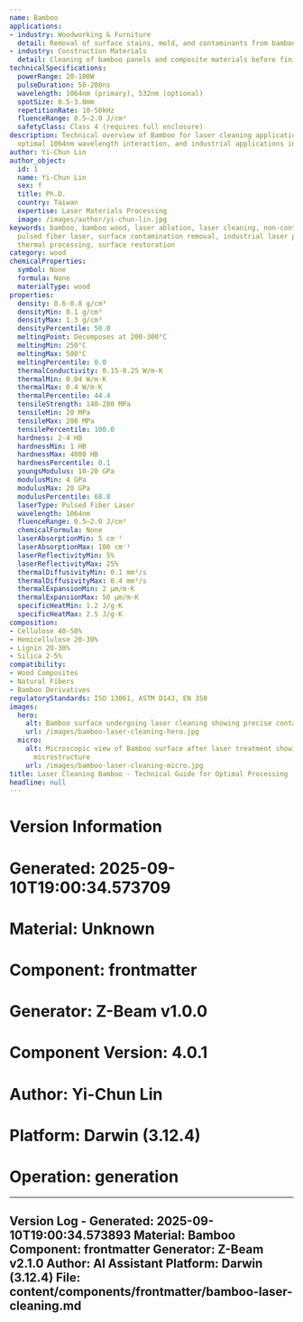 ```yaml
---
name: Bamboo
applications:
- industry: Woodworking & Furniture
  detail: Removal of surface stains, mold, and contaminants from bamboo substrates
- industry: Construction Materials
  detail: Cleaning of bamboo panels and composite materials before finishing
technicalSpecifications:
  powerRange: 20-100W
  pulseDuration: 50-200ns
  wavelength: 1064nm (primary), 532nm (optional)
  spotSize: 0.5-3.0mm
  repetitionRate: 10-50kHz
  fluenceRange: 0.5–2.0 J/cm²
  safetyClass: Class 4 (requires full enclosure)
description: Technical overview of Bamboo for laser cleaning applications, including
  optimal 1064nm wavelength interaction, and industrial applications in surface preparation.
author: Yi-Chun Lin
author_object:
  id: 1
  name: Yi-Chun Lin
  sex: f
  title: Ph.D.
  country: Taiwan
  expertise: Laser Materials Processing
  image: /images/author/yi-chun-lin.jpg
keywords: bamboo, bamboo wood, laser ablation, laser cleaning, non-contact cleaning,
  pulsed fiber laser, surface contamination removal, industrial laser parameters,
  thermal processing, surface restoration
category: wood
chemicalProperties:
  symbol: None
  formula: None
  materialType: wood
properties:
  density: 0.6-0.8 g/cm³
  densityMin: 0.1 g/cm³
  densityMax: 1.3 g/cm³
  densityPercentile: 50.0
  meltingPoint: Decomposes at 200-300°C
  meltingMin: 250°C
  meltingMax: 500°C
  meltingPercentile: 0.0
  thermalConductivity: 0.15-0.25 W/m·K
  thermalMin: 0.04 W/m·K
  thermalMax: 0.4 W/m·K
  thermalPercentile: 44.4
  tensileStrength: 140-280 MPa
  tensileMin: 20 MPa
  tensileMax: 200 MPa
  tensilePercentile: 100.0
  hardness: 2-4 HB
  hardnessMin: 1 HB
  hardnessMax: 4000 HB
  hardnessPercentile: 0.1
  youngsModulus: 10-20 GPa
  modulusMin: 4 GPa
  modulusMax: 20 GPa
  modulusPercentile: 68.8
  laserType: Pulsed Fiber Laser
  wavelength: 1064nm
  fluenceRange: 0.5–2.0 J/cm²
  chemicalFormula: None
  laserAbsorptionMin: 5 cm⁻¹
  laserAbsorptionMax: 100 cm⁻¹
  laserReflectivityMin: 5%
  laserReflectivityMax: 25%
  thermalDiffusivityMin: 0.1 mm²/s
  thermalDiffusivityMax: 0.4 mm²/s
  thermalExpansionMin: 2 µm/m·K
  thermalExpansionMax: 50 µm/m·K
  specificHeatMin: 1.2 J/g·K
  specificHeatMax: 2.5 J/g·K
composition:
- Cellulose 40-50%
- Hemicellulose 20-30%
- Lignin 20-30%
- Silica 2-5%
compatibility:
- Wood Composites
- Natural Fibers
- Bamboo Derivatives
regulatoryStandards: ISO 13061, ASTM D143, EN 350
images:
  hero:
    alt: Bamboo surface undergoing laser cleaning showing precise contamination removal
    url: /images/bamboo-laser-cleaning-hero.jpg
  micro:
    alt: Microscopic view of Bamboo surface after laser treatment showing preserved
      microstructure
    url: /images/bamboo-laser-cleaning-micro.jpg
title: Laser Cleaning Bamboo - Technical Guide for Optimal Processing
headline: null
---
```



# Version Information
# Generated: 2025-09-10T19:00:34.573709
# Material: Unknown
# Component: frontmatter
# Generator: Z-Beam v1.0.0
# Component Version: 4.0.1
# Author: Yi-Chun Lin
# Platform: Darwin (3.12.4)
# Operation: generation

---
Version Log - Generated: 2025-09-10T19:00:34.573893
Material: Bamboo
Component: frontmatter
Generator: Z-Beam v2.1.0
Author: AI Assistant
Platform: Darwin (3.12.4)
File: content/components/frontmatter/bamboo-laser-cleaning.md
---